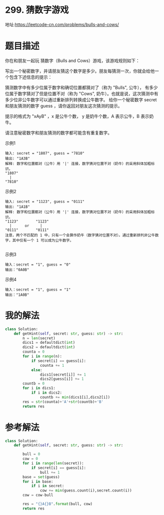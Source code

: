 # 299. 猜数字游戏
地址:https://leetcode-cn.com/problems/bulls-and-cows/


# 题目描述
你在和朋友一起玩 猜数字（Bulls and Cows）游戏，该游戏规则如下：

写出一个秘密数字，并请朋友猜这个数字是多少。朋友每猜测一次，你就会给他一个包含下述信息的提示：

猜测数字中有多少位属于数字和确切位置都猜对了（称为 "Bulls", 公牛），
有多少位属于数字猜对了但是位置不对（称为 "Cows", 奶牛）。也就是说，这次猜测中有多少位非公牛数字可以通过重新排列转换成公牛数字。
给你一个秘密数字 secret 和朋友猜测的数字 guess ，请你返回对朋友这次猜测的提示。

提示的格式为 "xAyB" ，x 是公牛个数， y 是奶牛个数，A 表示公牛，B 表示奶牛。

请注意秘密数字和朋友猜测的数字都可能含有重复数字。


示例1
```
输入: secret = "1807", guess = "7810"
输出: "1A3B"
解释: 数字和位置都对（公牛）用 '|' 连接，数字猜对位置不对（奶牛）的采用斜体加粗标识。
"1807"
  |
"7810"

```

示例2
```
输入: secret = "1123", guess = "0111"
输出: "1A1B"
解释: 数字和位置都对（公牛）用 '|' 连接，数字猜对位置不对（奶牛）的采用斜体加粗标识。
"1123"        "1123"
  |      or     |
"0111"        "0111"
注意，两个不匹配的 1 中，只有一个会算作奶牛（数字猜对位置不对）。通过重新排列非公牛数字，其中仅有一个 1 可以成为公牛数字。


```

示例3
```
输入：secret = "1", guess = "0"
输出："0A0B"

```

示例4
```
输入：secret = "1", guess = "1"
输出："1A0B"

```

# 我的解法
```python
class Solution:
    def getHint(self, secret: str, guess: str) -> str:
        n = len(secret)
        dics1 = defaultdict(int)
        dics2 = defaultdict(int)
        counta = 0
        for i in range(n):
            if secret[i] == guess[i]:
                counta += 1
            else:
                dics1[secret[i]] += 1
                dics2[guess[i]] += 1
        countb = 0
        for i in dics1:
            if i in dics2:
                countb += min(dics1[i],dics2[i])
        res = str(counta)+'A'+str(countb)+'B'
        return res


```

# 参考解法
```python
class Solution:
    def getHint(self, secret: str, guess: str) -> str:

        bull = 0
        cow = 0
        for i in range(len(secret)):
            if secret[i] == guess[i]:
                bull += 1
        base = set(guess)
        for i in base:
            if i in secret:
                cow += min(guess.count(i),secret.count(i))
        cow = cow-bull

        res = "{}A{}B".format(bull, cow)
        return res


```
